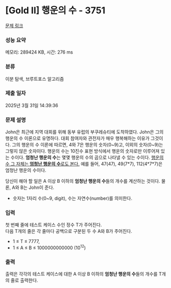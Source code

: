 # [Gold II] 행운의 수 - 3751 

[문제 링크](https://www.acmicpc.net/problem/3751) 

### 성능 요약

메모리: 289424 KB, 시간: 276 ms

### 분류

이분 탐색, 브루트포스 알고리즘

### 제출 일자

2025년 3월 31일 14:39:36

### 문제 설명

<p>John은 최근에 지역 대회를 위해 동부 유럽의 부쿠레슈티에 도착하였다. John은 그의 행운의 수 이론으로 유명하다. 대회 참여자와 관전자가 매우 행복해하는 이유가 그것이다. 그의 행운의 수 이론에 따르면, 4와 7은 행운의 숫자(0~9)고, 이외의 숫자(0~9)는 그렇지 않은 숫자이다. 행운의 수는 10진수 표현 방식에서 행운의 숫자로만 이루어져 있는 수이다. <strong>엄청난 행운의 수</strong>는 몇몇 행운의 수의 곱으로 나타낼 수 있는 수이다. <u>행운의 수 그 자체는 <strong>엄청난 행운의 수</strong>로도 본다.</u>  예를 들어, 47(47), 49(7*7), 112(4*7*7)은 엄청난 행운의 수이다.</p>

<p>당신이 해야 할 일은 A 이상 B 이하의 <strong>엄청난 행운의 수</strong>들의 개수를 계산하는 것이다.  물론, A와 B는 John이 준다.</p>

<ul>
	<li>숫자는 1자리 수(0~9, digit), 수는 자연수(number)를 의미한다.</li>
</ul>

### 입력 

 <p>첫 번째 줄에 테스트 케이스 수인 정수 T가 주어진다.<br>
다음 T개의 줄은 각 줄마다 공백으로 구분된 두 수 A와 B가 주어진다.</p>

<ul>
	<li>1 ≤ T ≤ 7777,</li>
	<li>1 ≤ A ≤ B ≤ 1000000000000 (10<sup>12</sup>)</li>
</ul>

### 출력 

 <p>출력은 각각의 테스트 케이스에 대한 A 이상 B 이하의 <strong>엄청난 행운의 수</strong>들의 개수를 T개의 줄로 출력한다.</p>

